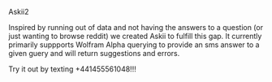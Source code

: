 Askii2

Inspired by running out of data and not having the answers to a question (or just wanting to browse reddit) we created Askii to  fulfill this gap. It currently primarily suppports Wolfram Alpha querying to provide an sms answer to a given guery and will return suggestions and errors.

Try it out by texting +441455561048!!!